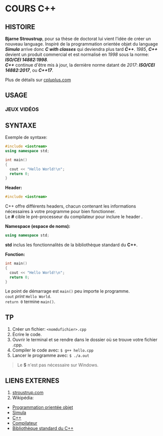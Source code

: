 # COURS C++
## HISTOIRE
**Bjarne Stroustrup**, pour sa thèse de doctorat lui vient l'idée de créer un
nouveau language. Inspiré de la programmation orientée objet du language **_Simula_**
arrive donc **_C with classes_** qui deviendra plus tard **_C++_**. *1985*,
**_C++_** devient un produit commercial et est normalisé en *1998* sous la norme:
**_ISO/CEI 14882:1998_**.
<br/>**_C++_** continue d'être mis à jour, la dernière norme datant de *2017*:
**_ISO/CEI 14882:2017_**, ou **_C++17_**.

Plus de détails sur [cpluplus.com](http://www.cplusplus.com/info/history/)<br/>

## USAGE
### JEUX VIDÉOS
## SYNTAXE
Exemple de syntaxe:
```c++
#include <iostream>
using namespace std;

int main()
{
  cout << "Hello World!\n";
  return 0;
}
```

**Header:**
```c++
#include <iostream>
```
C++ offre différents headers, chacun contenant les informations nécessaires à votre programme pour bien fonctionner.
<br/>Le **#** cible le pré-processeur du compilateur pour inclure le header <iostream>.

**Namespace (espace de noms):**
```c++
using namespace std;
```
**std** inclus les fonctionnalités de la bibliothèque standard du **C++**.

**Fonction:**
```c++
int main()
{
  cout << "Hello World!\n";
  return 0;
}
```
Le point de démarrage est `main()` peu importe le programme.
<br/>`cout` *print* `Hello World`.
<br/>`return 0` termine `main()`.

## TP
1. Créer un fichier: `<nomdufichier>.cpp`
2. Écrire le code.
3. Ouvrir le terminal et se rendre dans le dossier où se trouve votre fichier .cpp.
3. Compiler le code avec: `$ g++ hello.cpp`
4. Lancer le programme avec: `$ ./a.out`
> Le **$** n'est pas nécessaire sur Windows.





## LIENS EXTERNES
1. [stroustrup.com](http://www.stroustrup.com/)<br/>
2. Wikipédia:
- [Programmation orientée objet](https://fr.wikipedia.org/wiki/Programmation_orient%C3%A9e_objet)<br/>
- [Simula](https://fr.wikipedia.org/wiki/Simula)<br/>
- [C++](https://fr.wikipedia.org/wiki/C%2B%2B)<br/>
- [Compilateur](https://fr.wikipedia.org/wiki/Compilateur)<br/>
- [Bibliothèque standard du C++](https://fr.wikipedia.org/wiki/Biblioth%C3%A8que_standard_du_C%2B%2B)

